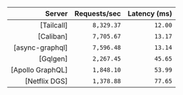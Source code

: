 <!-- PERFORMANCE_RESULTS_START -->

| Server | Requests/sec | Latency (ms) |
|--------:|--------------:|--------------:|
| [Tailcall] | `8,329.37` | `12.00` |
| [Caliban] | `7,705.67` | `13.17` |
| [async-graphql] | `7,596.48` | `13.14` |
| [Gqlgen] | `2,267.45` | `45.65` |
| [Apollo GraphQL] | `1,848.10` | `53.99` |
| [Netflix DGS] | `1,378.88` | `77.65` |

<!-- PERFORMANCE_RESULTS_END -->
